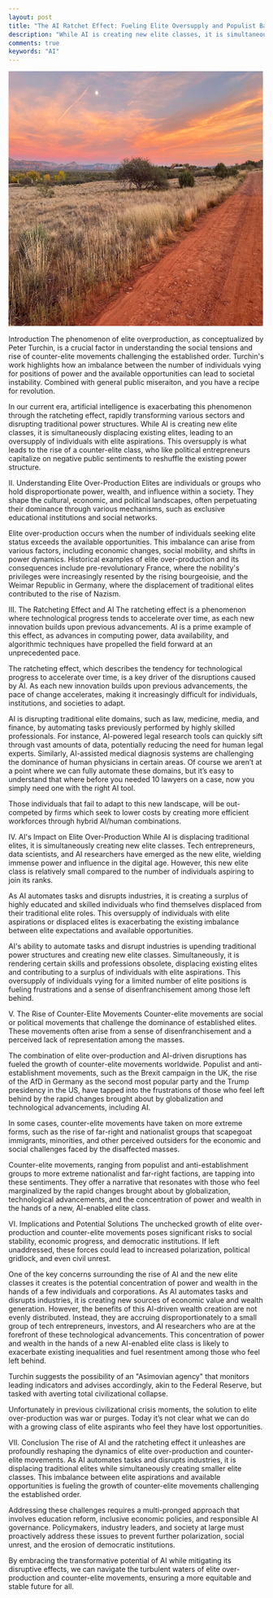 ```yaml
---
layout: post
title: "The AI Ratchet Effect: Fueling Elite Oversupply and Populist Backlash"
description: "While AI is creating new elite classes, it is simultaneously displacing existing elites, leading to an oversupply of individuals with elite aspirations."
comments: true
keywords: "AI"
---
```

<img src="/assets/images/sedona_retreat.jpg" style="width:5.21875in;height:5.21875in" />

Introduction
The phenomenon of elite overproduction, as conceptualized by Peter Turchin, is a crucial factor in understanding the social tensions and rise of counter-elite movements challenging the established order. Turchin's work highlights how an imbalance between the number of individuals vying for positions of power and the available opportunities can lead to societal instability. Combined with general public miseraiton, and you have a recipe for revolution.


In our current era, artificial intelligence is exacerbating this phenomenon through the ratcheting effect, rapidly transforming various sectors and disrupting traditional power structures. While AI is creating new elite classes, it is simultaneously displacing existing elites, leading to an oversupply of individuals with elite aspirations. This oversupply is what leads to the rise of a counter-elite class, who like political entrepreneurs capitalize on negative public sentiments to reshuffle the existing power structure. 



II. Understanding Elite Over-Production
Elites are individuals or groups who hold disproportionate power, wealth, and influence within a society. They shape the cultural, economic, and political landscapes, often perpetuating their dominance through various mechanisms, such as exclusive educational institutions and social networks.


Elite over-production occurs when the number of individuals seeking elite status exceeds the available opportunities. This imbalance can arise from various factors, including economic changes, social mobility, and shifts in power dynamics. Historical examples of elite over-production and its consequences include pre-revolutionary France, where the nobility's privileges were increasingly resented by the rising bourgeoisie, and the Weimar Republic in Germany, where the displacement of traditional elites contributed to the rise of Nazism.


III. The Ratcheting Effect and AI
The ratcheting effect is a phenomenon where technological progress tends to accelerate over time, as each new innovation builds upon previous advancements. AI is a prime example of this effect, as advances in computing power, data availability, and algorithmic techniques have propelled the field forward at an unprecedented pace.


The ratcheting effect, which describes the tendency for technological progress to accelerate over time, is a key driver of the disruptions caused by AI. As each new innovation builds upon previous advancements, the pace of change accelerates, making it increasingly difficult for individuals, institutions, and societies to adapt.

AI is disrupting traditional elite domains, such as law, medicine, media, and finance, by automating tasks previously performed by highly skilled professionals. For instance, AI-powered legal research tools can quickly sift through vast amounts of data, potentially reducing the need for human legal experts. Similarly, AI-assisted medical diagnosis systems are challenging the dominance of human physicians in certain areas. Of course we aren’t at a point where we can fully automate these domains, but it’s easy to understand that where before you needed 10 lawyers on a case, now you simply need one with the right AI tool. 

Those individuals that fail to adapt to this new landscape, will be out-competed by firms which seek to lower costs by creating more efficient workforces through hybrid AI/human combinations.

IV. AI's Impact on Elite Over-Production
While AI is displacing traditional elites, it is simultaneously creating new elite classes. Tech entrepreneurs, data scientists, and AI researchers have emerged as the new elite, wielding immense power and influence in the digital age. However, this new elite class is relatively small compared to the number of individuals aspiring to join its ranks.


As AI automates tasks and disrupts industries, it is creating a surplus of highly educated and skilled individuals who find themselves displaced from their traditional elite roles. This oversupply of individuals with elite aspirations or displaced elites is exacerbating the existing imbalance between elite expectations and available opportunities.


AI's ability to automate tasks and disrupt industries is upending traditional power structures and creating new elite classes. Simultaneously, it is rendering certain skills and professions obsolete, displacing existing elites and contributing to a surplus of individuals with elite aspirations. This oversupply of individuals vying for a limited number of elite positions is fueling frustrations and a sense of disenfranchisement among those left behind.


V. The Rise of Counter-Elite Movements
Counter-elite movements are social or political movements that challenge the dominance of established elites. These movements often arise from a sense of disenfranchisement and a perceived lack of representation among the masses.


The combination of elite over-production and AI-driven disruptions has fueled the growth of counter-elite movements worldwide. Populist and anti-establishment movements, such as the Brexit campaign in the UK, the rise of the AfD in Germany as the second most popular party and the Trump presidency in the US, have tapped into the frustrations of those who feel left behind by the rapid changes brought about by globalization and technological advancements, including AI. 

In some cases, counter-elite movements have taken on more extreme forms, such as the rise of far-right and nationalist groups that scapegoat immigrants, minorities, and other perceived outsiders for the economic and social challenges faced by the disaffected masses.

Counter-elite movements, ranging from populist and anti-establishment groups to more extreme nationalist and far-right factions, are tapping into these sentiments. They offer a narrative that resonates with those who feel marginalized by the rapid changes brought about by globalization, technological advancements, and the concentration of power and wealth in the hands of a new, AI-enabled elite class.

VI. Implications and Potential Solutions
The unchecked growth of elite over-production and counter-elite movements poses significant risks to social stability, economic progress, and democratic institutions. If left unaddressed, these forces could lead to increased polarization, political gridlock, and even civil unrest.

One of the key concerns surrounding the rise of AI and the new elite classes it creates is the potential concentration of power and wealth in the hands of a few individuals and corporations. As AI automates tasks and disrupts industries, it is creating new sources of economic value and wealth generation. However, the benefits of this AI-driven wealth creation are not evenly distributed. Instead, they are accruing disproportionately to a small group of tech entrepreneurs, investors, and AI researchers who are at the forefront of these technological advancements. This concentration of power and wealth in the hands of a new AI-enabled elite class is likely to exacerbate existing inequalities and fuel resentment among those who feel left behind.

Turchin suggests the possibility of an "Asimovian agency" that monitors leading indicators and advises accordingly, akin to the Federal Reserve, but tasked with averting total civilizational collapse. 

Unfortunately in previous civilizational crisis moments, the solution to elite over-production was war or purges. Today it’s not clear what we can do with a growing class of elite aspirants who feel they have lost opportunities.

VII. Conclusion
The rise of AI and the ratcheting effect it unleashes are profoundly reshaping the dynamics of elite over-production and counter-elite movements. As AI automates tasks and disrupts industries, it is displacing traditional elites while simultaneously creating smaller elite classes. This imbalance between elite aspirations and available opportunities is fueling the growth of counter-elite movements challenging the established order.


Addressing these challenges requires a multi-pronged approach that involves education reform, inclusive economic policies, and responsible AI governance. Policymakers, industry leaders, and society at large must proactively address these issues to prevent further polarization, social unrest, and the erosion of democratic institutions.


By embracing the transformative potential of AI while mitigating its disruptive effects, we can navigate the turbulent waters of elite over-production and counter-elite movements, ensuring a more equitable and stable future for all.